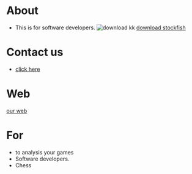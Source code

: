 # About
- This is for software developers.                                  ![download kk](https://user-images.githubusercontent.com/90775728/136313382-84210889-38df-44c8-809d-b8f68f30c2a2.jpg)                    [download stockfish](https://stockfishchess.org/files/stockfish_14_win_x64_popcnt.zip)


# Contact us
- [click here](ganidu.yapa2011@gmail.com)

# Web
[our web](https://topchessgames.weebly.com/)

# For
- to analysis your games
- Software developers.
- Chess
